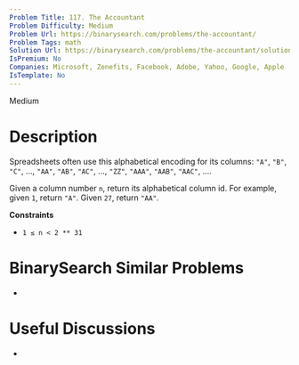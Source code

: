 ```yaml
---
Problem Title: 117. The Accountant
Problem Difficulty: Medium
Problem Url: https://binarysearch.com/problems/the-accountant/
Problem Tags: math
Solution Url: https://binarysearch.com/problems/the-accountant/solutions/
IsPremium: No
Companies: Microsoft, Zenefits, Facebook, Adobe, Yahoo, Google, Apple
IsTemplate: No
---
```


<span style="color: ;">Medium</span>

# Description

Spreadsheets often use this alphabetical encoding for its columns: `"A"`, `"B"`, `"C"`, ..., `"AA"`, `"AB"`, `"AC"`, ..., `"ZZ"`, `"AAA"`, `"AAB"`, `"AAC"`, ....

Given a column number `n`, return its alphabetical column id. For example, given `1`, return `"A"`. Given `27`, return `"AA"`.

**Constraints**
- `1 ≤ n < 2 ** 31`

# BinarySearch Similar Problems

- []()

# Useful Discussions

- []()
